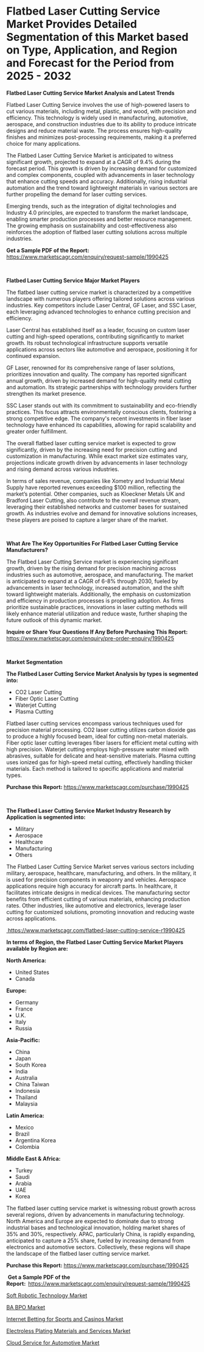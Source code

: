 <p><h1>Flatbed Laser Cutting Service Market Provides Detailed Segmentation of this Market based on Type, Application, and Region and Forecast for the Period from 2025 - 2032</h1></p><p><strong>Flatbed Laser Cutting Service Market Analysis and Latest Trends</strong></p>
<p><p>Flatbed Laser Cutting Service involves the use of high-powered lasers to cut various materials, including metal, plastic, and wood, with precision and efficiency. This technology is widely used in manufacturing, automotive, aerospace, and construction industries due to its ability to produce intricate designs and reduce material waste. The process ensures high-quality finishes and minimizes post-processing requirements, making it a preferred choice for many applications.</p><p>The Flatbed Laser Cutting Service Market is anticipated to witness significant growth, projected to expand at a CAGR of 9.4% during the forecast period. This growth is driven by increasing demand for customized and complex components, coupled with advancements in laser technology that enhance cutting speeds and accuracy. Additionally, rising industrial automation and the trend toward lightweight materials in various sectors are further propelling the demand for laser cutting services. </p><p>Emerging trends, such as the integration of digital technologies and Industry 4.0 principles, are expected to transform the market landscape, enabling smarter production processes and better resource management. The growing emphasis on sustainability and cost-effectiveness also reinforces the adoption of flatbed laser cutting solutions across multiple industries.</p></p>
<p><strong>Get a Sample PDF of the Report:&nbsp;</strong> <a href="https://www.marketscagr.com/enquiry/request-sample/1990425?utm_campaign=2106&utm_medium=2&utm_source=Github&utm_content=ia&utm_term=11032025&utm_id=flatbed-laser-cutting-service">https://www.marketscagr.com/enquiry/request-sample/1990425</a></p>
<p>&nbsp;</p>
<p><strong>Flatbed Laser Cutting Service Major Market Players</strong></p>
<p><p>The flatbed laser cutting service market is characterized by a competitive landscape with numerous players offering tailored solutions across various industries. Key competitors include Laser Central, GF Laser, and SSC Laser, each leveraging advanced technologies to enhance cutting precision and efficiency.</p><p>Laser Central has established itself as a leader, focusing on custom laser cutting and high-speed operations, contributing significantly to market growth. Its robust technological infrastructure supports versatile applications across sectors like automotive and aerospace, positioning it for continued expansion.</p><p>GF Laser, renowned for its comprehensive range of laser solutions, prioritizes innovation and quality. The company has reported significant annual growth, driven by increased demand for high-quality metal cutting and automation. Its strategic partnerships with technology providers further strengthen its market presence.</p><p>SSC Laser stands out with its commitment to sustainability and eco-friendly practices. This focus attracts environmentally conscious clients, fostering a strong competitive edge. The company's recent investments in fiber laser technology have enhanced its capabilities, allowing for rapid scalability and greater order fulfillment.</p><p>The overall flatbed laser cutting service market is expected to grow significantly, driven by the increasing need for precision cutting and customization in manufacturing. While exact market size estimates vary, projections indicate growth driven by advancements in laser technology and rising demand across various industries.</p><p>In terms of sales revenue, companies like Xometry and Industrial Metal Supply have reported revenues exceeding $100 million, reflecting the market’s potential. Other companies, such as Kloeckner Metals UK and Bradford Laser Cutting, also contribute to the overall revenue stream, leveraging their established networks and customer bases for sustained growth. As industries evolve and demand for innovative solutions increases, these players are poised to capture a larger share of the market.</p></p>
<p>&nbsp;</p>
<p><strong>What Are The Key Opportunities For Flatbed Laser Cutting Service Manufacturers?</strong></p>
<p><p>The Flatbed Laser Cutting Service market is experiencing significant growth, driven by the rising demand for precision machining across industries such as automotive, aerospace, and manufacturing. The market is anticipated to expand at a CAGR of 6-8% through 2030, fueled by advancements in laser technology, increased automation, and the shift toward lightweight materials. Additionally, the emphasis on customization and efficiency in production processes is propelling adoption. As firms prioritize sustainable practices, innovations in laser cutting methods will likely enhance material utilization and reduce waste, further shaping the future outlook of this dynamic market.</p></p>
<p><strong>Inquire or Share Your Questions If Any Before Purchasing This Report:</strong> <a href="https://www.marketscagr.com/enquiry/pre-order-enquiry/1990425?utm_campaign=2106&utm_medium=2&utm_source=Github&utm_content=ia&utm_term=11032025&utm_id=flatbed-laser-cutting-service">https://www.marketscagr.com/enquiry/pre-order-enquiry/1990425</a></p>
<p>&nbsp;</p>
<p><strong>Market Segmentation</strong></p>
<p><strong>The Flatbed Laser Cutting Service Market Analysis by types is segmented into:</strong></p>
<p><ul><li>CO2 Laser Cutting</li><li>Fiber Optic Laser Cutting</li><li>Waterjet Cutting</li><li>Plasma Cutting</li></ul></p>
<p><p>Flatbed laser cutting services encompass various techniques used for precision material processing. CO2 laser cutting utilizes carbon dioxide gas to produce a highly focused beam, ideal for cutting non-metal materials. Fiber optic laser cutting leverages fiber lasers for efficient metal cutting with high precision. Waterjet cutting employs high-pressure water mixed with abrasives, suitable for delicate and heat-sensitive materials. Plasma cutting uses ionized gas for high-speed metal cutting, effectively handling thicker materials. Each method is tailored to specific applications and material types.</p></p>
<p><strong>Purchase this Report:&nbsp;</strong><a href="https://www.marketscagr.com/purchase/1990425?utm_campaign=2106&utm_medium=2&utm_source=Github&utm_content=ia&utm_term=11032025&utm_id=flatbed-laser-cutting-service">https://www.marketscagr.com/purchase/1990425</a></p>
<p>&nbsp;</p>
<p><strong>The Flatbed Laser Cutting Service Market Industry Research by Application is segmented into:</strong></p>
<p><ul><li>Military</li><li>Aerospace</li><li>Healthcare</li><li>Manufacturing</li><li>Others</li></ul></p>
<p><p>The Flatbed Laser Cutting Service Market serves various sectors including military, aerospace, healthcare, manufacturing, and others. In the military, it is used for precision components in weaponry and vehicles. Aerospace applications require high accuracy for aircraft parts. In healthcare, it facilitates intricate designs in medical devices. The manufacturing sector benefits from efficient cutting of various materials, enhancing production rates. Other industries, like automotive and electronics, leverage laser cutting for customized solutions, promoting innovation and reducing waste across applications.</p></p>
<p><a href="https://www.marketscagr.com/flatbed-laser-cutting-service-r1990425?utm_campaign=2106&utm_medium=2&utm_source=Github&utm_content=ia&utm_term=11032025&utm_id=flatbed-laser-cutting-service">&nbsp;https://www.marketscagr.com/flatbed-laser-cutting-service-r1990425</a></p>
<p><strong>In terms of Region, the Flatbed Laser Cutting Service Market Players available by Region are:</strong></p>
<p>
    <p> <strong> North America: </strong>
        <ul>
            <li>United States</li>
            <li>Canada</li>
        </ul>
        </p> 
    <p> <strong> Europe: </strong>
        <ul>
            <li>Germany</li>
            <li>France</li>
            <li>U.K.</li>
            <li>Italy</li>
            <li>Russia</li>
        </ul>
        </p> 
    <p> <strong> Asia-Pacific: </strong>
        <ul>
            <li>China</li>
            <li>Japan</li>
            <li>South Korea</li>
            <li>India</li>
            <li>Australia</li>
            <li>China Taiwan</li>
            <li>Indonesia</li>
            <li>Thailand</li>
            <li>Malaysia</li>
        </ul>
        </p> 
    <p> <strong> Latin America: </strong>
        <ul>
            <li>Mexico</li>
            <li>Brazil</li>
            <li>Argentina Korea</li>
            <li>Colombia</li>
        </ul>
        </p> 
    <p> <strong> Middle East & Africa: </strong>
        <ul>
            <li>Turkey</li>
            <li>Saudi</li>
            <li>Arabia</li>
            <li>UAE</li>
            <li>Korea</li>
        </ul>
    </p>
    </p>
<p><p>The flatbed laser cutting service market is witnessing robust growth across several regions, driven by advancements in manufacturing technology. North America and Europe are expected to dominate due to strong industrial bases and technological innovation, holding market shares of 35% and 30%, respectively. APAC, particularly China, is rapidly expanding, anticipated to capture a 25% share, fueled by increasing demand from electronics and automotive sectors. Collectively, these regions will shape the landscape of the flatbed laser cutting service market.</p></p>
<p><strong>Purchase this Report: </strong><a href="https://www.marketscagr.com/purchase/1990425?utm_campaign=2106&utm_medium=2&utm_source=Github&utm_content=ia&utm_term=11032025&utm_id=flatbed-laser-cutting-service">https://www.marketscagr.com/purchase/1990425</a></p>
<p>&nbsp;<strong>Get a Sample PDF of the Report:&nbsp;&nbsp;</strong><a href="https://www.marketscagr.com/enquiry/request-sample/1990425?utm_campaign=2106&utm_medium=2&utm_source=Github&utm_content=ia&utm_term=11032025&utm_id=flatbed-laser-cutting-service">https://www.marketscagr.com/enquiry/request-sample/1990425</a></p>
<p><strong></strong></p>
<p><p><a href="https://github.com/suebabuhai/Market-Research-Report-List-1/blob/main/soft-robotic-technology-market.md?utm_campaign=2106&utm_medium=2&utm_source=Github&utm_content=ia&utm_term=11032025&utm_id=flatbed-laser-cutting-service">Soft Robotic Technology Market</a></p><p><a href="https://github.com/Krish2023na/Market-Research-Report-List-7/blob/main/ba-bpo-market.md?utm_campaign=2106&utm_medium=2&utm_source=Github&utm_content=ia&utm_term=11032025&utm_id=flatbed-laser-cutting-service">BA BPO Market</a></p><p><a href="https://github.com/bmorecock/Market-Research-Report-List-6/blob/main/internet-betting-for-sports-and-casinos-market.md?utm_campaign=2106&utm_medium=2&utm_source=Github&utm_content=ia&utm_term=11032025&utm_id=flatbed-laser-cutting-service">Internet Betting for Sports and Casinos Market</a></p><p><a href="https://github.com/RickHolmes3/Market-Research-Report-List-7/blob/main/electroless-plating-materials-and-services-market.md?utm_campaign=2106&utm_medium=2&utm_source=Github&utm_content=ia&utm_term=11032025&utm_id=flatbed-laser-cutting-service">Electroless Plating Materials and Services Market</a></p><p><a href="https://github.com/nyanikumchu/Market-Research-Report-List-1/blob/main/cloud-service-for-automotive-market.md?utm_campaign=2106&utm_medium=2&utm_source=Github&utm_content=ia&utm_term=11032025&utm_id=flatbed-laser-cutting-service">Cloud Service for Automotive Market</a></p></p>